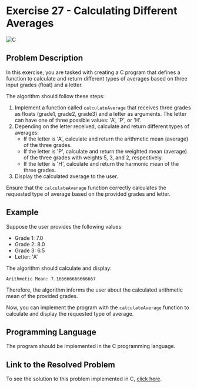 # Exercise 27 - Calculating Different Averages

![C](https://img.shields.io/badge/C-DA1F26?style=for-the-badge&logo=c&logoColor=white)

## Problem Description

In this exercise, you are tasked with creating a C program that defines a function to calculate and return different types of averages based on three input grades (float) and a letter. 

The algorithm should follow these steps:

1. Implement a function called `calculateAverage` that receives three grades as floats (grade1, grade2, grade3) and a letter as arguments. The letter can have one of three possible values: 'A', 'P', or 'H'.
2. Depending on the letter received, calculate and return different types of averages:
   - If the letter is 'A', calculate and return the arithmetic mean (average) of the three grades.
   - If the letter is 'P', calculate and return the weighted mean (average) of the three grades with weights 5, 3, and 2, respectively.
   - If the letter is 'H', calculate and return the harmonic mean of the three grades.
3. Display the calculated average to the user.

Ensure that the `calculateAverage` function correctly calculates the requested type of average based on the provided grades and letter.

## Example

Suppose the user provides the following values:

- Grade 1: 7.0
- Grade 2: 8.0
- Grade 3: 6.5
- Letter: 'A'

The algorithm should calculate and display:

```
Arithmetic Mean: 7.166666666666667
```

Therefore, the algorithm informs the user about the calculated arithmetic mean of the provided grades.

Now, you can implement the program with the `calculateAverage` function to calculate and display the requested type of average.

## Programming Language

The program should be implemented in the C programming language.

## Link to the Resolved Problem

To see the solution to this problem implemented in C, [click here](/2020_2/CAP/Cycle7/Exercises/E27/E27.c).